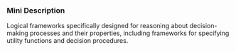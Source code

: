 ### Mini Description

Logical frameworks specifically designed for reasoning about decision-making processes and their properties, including frameworks for specifying utility functions and decision procedures.
